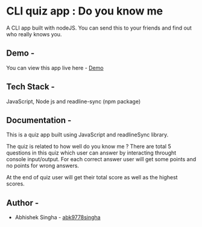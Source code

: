 
# CLI quiz app : Do you know me 

A CLI app built with nodeJS. You can send this to your friends and find out who really knows you.


## Demo -

You can view this app live here - [Demo](https://replit.com/@abhisheksingha/Do-you-know-me-quiz?embed=true)

## Tech Stack -

JavaScript, Node js and readline-sync (npm package)


## Documentation -


This is a quiz app built using JavaScript and readlineSync library.

The quiz is related to how well do you know me ?
There are total 5 questions in this quiz which user can answer by interacting throught console input/output.
For each correct answer user will get some points and no points for wrong answers.

At  the end of quiz user will get their total score as well as the highest scores.


## Author -

- Abhishek Singha - [abk9778singha](https://github.com/abk9778singha)

